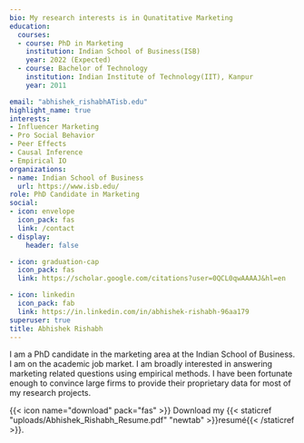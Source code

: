 ```yaml
---
bio: My research interests is in Qunatitative Marketing
education:
  courses:
  - course: PhD in Marketing
    institution: Indian School of Business(ISB)
    year: 2022 (Expected)
  - course: Bachelor of Technology
    institution: Indian Institute of Technology(IIT), Kanpur
    year: 2011

email: "abhishek_rishabhATisb.edu"
highlight_name: true
interests:
- Influencer Marketing
- Pro Social Behavior
- Peer Effects
- Causal Inference 
- Empirical IO
organizations:
- name: Indian School of Business
  url: https://www.isb.edu/
role: PhD Candidate in Marketing
social:
- icon: envelope
  icon_pack: fas
  link: /contact
- display:
    header: false

- icon: graduation-cap
  icon_pack: fas
  link: https://scholar.google.com/citations?user=0QCL0qwAAAAJ&hl=en

- icon: linkedin
  icon_pack: fab
  link: https://in.linkedin.com/in/abhishek-rishabh-96aa179
superuser: true
title: Abhishek Rishabh
---
```


I am a PhD candidate in the marketing area at the Indian School of Business. I am on the academic job market. I am broadly interested in answering marketing related questions using empirical methods. I have been fortunate enough to convince large firms to provide their proprietary data for most of my research projects. 

{{< icon name="download" pack="fas" >}} Download my {{< staticref "uploads/Abhishek_Rishabh_Resume.pdf" "newtab" >}}resumé{{< /staticref >}}.
